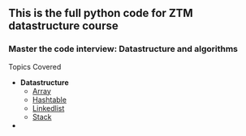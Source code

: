## This is the full python code for ZTM datastructure course

### **Master the code interview: Datastructure and algorithms**

Topics Covered
* **Datastructure**
  * [Array](Data_Structures/Array)
  * [Hashtable](Data_Structures/Hashtables)
  * [Linkedlist](Data_Structures/LinkedList)
  * [Stack](Data_Structures/Stack)
* 
